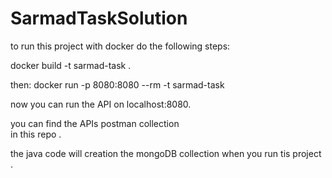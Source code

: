 # SarmadTaskSolution
to run this project with docker do the following steps:

 docker build -t sarmad-task . 
 
then:
 docker run -p 8080:8080 --rm -t sarmad-task 

now you can run the API on localhost:8080.

you can find the APIs postman collection  
in this repo .

the java code will creation the mongoDB 
collection when you run tis project .
